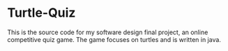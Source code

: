 # Turtle-Quiz
This is the source code for my software design final project, an online competitive quiz game. The game focuses on turtles and is written in java.
